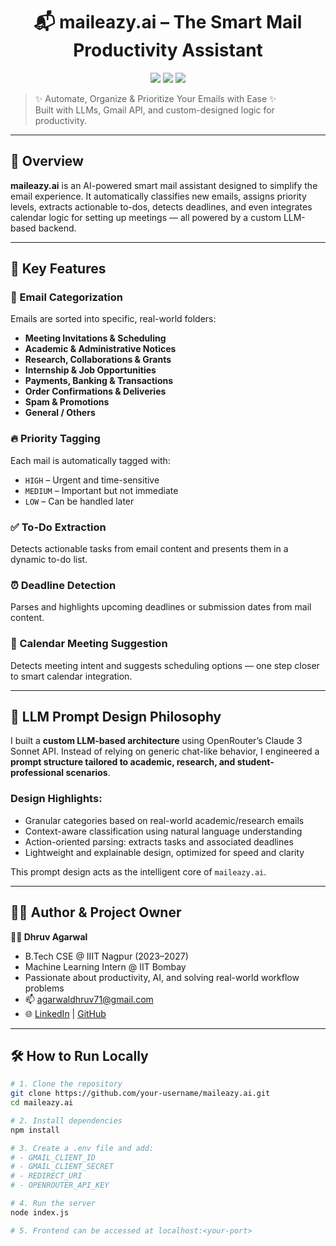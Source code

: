 <h1 align="center">📬 maileazy.ai – The Smart Mail Productivity Assistant</h1>

<p align="center">
  <img src="https://img.shields.io/badge/AI-Powered-blue.svg?style=for-the-badge"/>
  <img src="https://img.shields.io/badge/LLM%20Integration-Enabled-purple.svg?style=for-the-badge"/>
  <img src="https://img.shields.io/badge/Productivity-Booster-orange.svg?style=for-the-badge"/>
</p>

> ✨ Automate, Organize & Prioritize Your Emails with Ease ✨  
> Built with LLMs, Gmail API, and custom-designed logic for productivity.

---

## 🚀 Overview

**maileazy.ai** is an AI-powered smart mail assistant designed to simplify the email experience. It automatically classifies new emails, assigns priority levels, extracts actionable to-dos, detects deadlines, and even integrates calendar logic for setting up meetings — all powered by a custom LLM-based backend.

---

## 🧠 Key Features

### 📂 Email Categorization
Emails are sorted into specific, real-world folders:
- **Meeting Invitations & Scheduling**
- **Academic & Administrative Notices**
- **Research, Collaborations & Grants**
- **Internship & Job Opportunities**
- **Payments, Banking & Transactions**
- **Order Confirmations & Deliveries**
- **Spam & Promotions**
- **General / Others**

### 🔥 Priority Tagging
Each mail is automatically tagged with:
- `HIGH` – Urgent and time-sensitive  
- `MEDIUM` – Important but not immediate  
- `LOW` – Can be handled later

### ✅ To-Do Extraction
Detects actionable tasks from email content and presents them in a dynamic to-do list.

### ⏰ Deadline Detection
Parses and highlights upcoming deadlines or submission dates from mail content.

### 📅 Calendar Meeting Suggestion
Detects meeting intent and suggests scheduling options — one step closer to smart calendar integration.

---

## 🧠 LLM Prompt Design Philosophy

I built a **custom LLM-based architecture** using OpenRouter’s Claude 3 Sonnet API. Instead of relying on generic chat-like behavior, I engineered a **prompt structure tailored to academic, research, and student-professional scenarios**.

### Design Highlights:
- Granular categories based on real-world academic/research emails
- Context-aware classification using natural language understanding
- Action-oriented parsing: extracts tasks and associated deadlines
- Lightweight and explainable design, optimized for speed and clarity

This prompt design acts as the intelligent core of `maileazy.ai`.

---

## 🧑‍💻 Author & Project Owner

**👨‍💻 Dhruv Agarwal**  
- B.Tech CSE @ IIIT Nagpur (2023–2027)  
- Machine Learning Intern @ IIT Bombay  
- Passionate about productivity, AI, and solving real-world workflow problems  
- 📫 agarwaldhruv71@gmail.com  
- 🌐 [LinkedIn](https://linkedin.com/in/dhruvag710) | [GitHub](https://github.com/dhruvag710)

---



## 🛠️ How to Run Locally

```bash
# 1. Clone the repository
git clone https://github.com/your-username/maileazy.ai.git
cd maileazy.ai

# 2. Install dependencies
npm install

# 3. Create a .env file and add:
# - GMAIL_CLIENT_ID
# - GMAIL_CLIENT_SECRET
# - REDIRECT_URI
# - OPENROUTER_API_KEY

# 4. Run the server
node index.js

# 5. Frontend can be accessed at localhost:<your-port>
